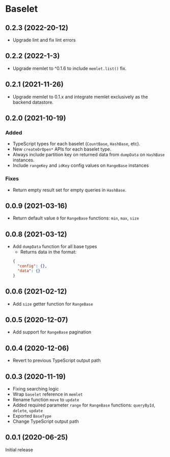 # Baselet

## 0.2.3 (2022-20-12)
- Upgrade lint and fix lint errors

## 0.2.2 (2022-1-3)
- Upgrade memlet to ^0.1.6 to include `memlet.list()` fix.

## 0.2.1 (2021-11-26)
- Upgrade memlet to 0.1.x and integrate memlet exclusively as the backend datastore.

## 0.2.0 (2021-10-19)

### Added 
- TypeScript types for each baselet (`CountBase`, `HashBase`, etc).
- New `createOrOpen*` APIs for each baselet type.
- Always include partition key on returned data from `dumpData` on `HashBase` instances.
- Include `rangeKey` and `idKey` config values on `RangeBase` instances
### Fixes
- Return empty result set for empty queries in `HashBase`.

## 0.0.9 (2021-03-16)

* Return default value `0` for `RangeBase` functions: `min`, `max`, `size`

## 0.0.8 (2021-03-12)

* Add `dumpData` function for all base types
  - Returns data in the format:
  ```json
  {
    "config": {},
    "data": {}
  }
  ```

## 0.0.6 (2021-02-12)

* Add `size` getter function for `RangeBase`

## 0.0.5 (2020-12-07)

* Add support for `RangeBase` pagination

## 0.0.4 (2020-12-06)

* Revert to previous TypeScript output path

## 0.0.3 (2020-11-19)

* Fixing searching logic
* Wrap `baselet` reference in `memlet`
* Rename function `move` to `update` 
* Added required parameter `range` for `RangeBase` functions: `queryById`, `delete`, `update`
* Exported `BaseType`
* Change TypeScript output path

## 0.0.1 (2020-06-25)

Initial release
